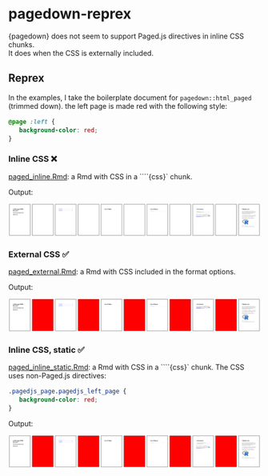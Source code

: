 # pagedown-reprex

{pagedown} does not seem to support Paged.js directives in inline CSS chunks.  
It does when the CSS is externally included.

## Reprex

In the examples, I take the boilerplate document for `pagedown::html_paged` (trimmed down).
the left page is made red with the following style:

```css
@page :left {
   background-color: red;
}
```

### Inline CSS ❌

[paged_inline.Rmd](paged_inline.Rmd): a Rmd with CSS in a ````{css}` chunk.

Output:
  
![](doc/paged_inline_thumbs.png)

### External CSS ✅

[paged_external.Rmd](paged_external.Rmd): a Rmd with CSS included in the format options.

Output:
  
![](doc/paged_external_thumbs.png)

### Inline CSS, static ✅

[paged_inline_static.Rmd](paged_inline_static.Rmd): a Rmd with CSS in a ````{css}` chunk.
The CSS uses non-Paged.js directives:

```css
.pagedjs_page.pagedjs_left_page {
   background-color: red;
}
```

Output:
  
![](doc/paged_inline_static_thumbs.png)
